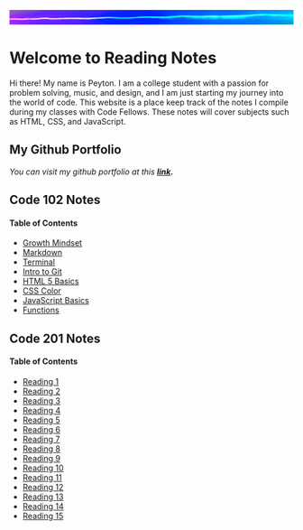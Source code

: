 ![](102/lite.png)

# Welcome to Reading Notes

Hi there! My name is Peyton. I am a college student with a passion for problem solving, music, and design, and I am just starting my journey into the world of code. 
This website is a place keep track of the notes I compile during my classes with Code Fellows. These notes will cover subjects such as HTML, CSS, and JavaScript. 

## My Github Portfolio
*You can visit my github portfolio at this **[link](https://github.com/peymade).***

## Code 102 Notes

#### Table of Contents
* [Growth Mindset](102/growth_mindset.md)
* [Markdown](102/markdown.md)
* [Terminal](102/module_2.md)
* [Intro to Git](102/module_3.md)
* [HTML 5 Basics](102/module_4.md)
* [CSS Color](102/module_5.md)
* [JavaScript Basics](102/module_6.md)
* [Functions](102/module_7.md)

## Code 201 Notes

#### Table of Contents

* [Reading 1](201/reading_01.md)
* [Reading 2](201/reading_02.md)
* [Reading 3](201/reading_03.md)
* [Reading 4](201/reading_04.md)
* [Reading 5](201/reading_05.md)
* [Reading 6](201/reading_06.md)
* [Reading 7](201/reading_07.md)
* [Reading 8](201/reading_08.md)
* [Reading 9](201/reading_09.md)
* [Reading 10](201/reading_10.md)
* [Reading 11](201/reading_11.md)
* [Reading 12](201/reading_12.md)
* [Reading 13](201/reading_13.md)
* [Reading 14](201/reading_14.md)
* [Reading 15](201/reading_15.md)





